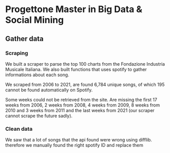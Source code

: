 # Progettone Master in Big Data \& Social Mining

## Gather data

### Scraping
We built a scraper to parse the top 100 charts from the Fondazione Industria Musicale Italiana.
We also built functions that uses spotify to gather informations about each song.

We scraped from 2006 to 2021, are found 6,784 unique songs, of which 195 cannot be found automatically on Spotify.

Some weeks could not be retrieved from the site.
Are missing the first 17 weeks from 2006, 2 weeks from 2008, 4 weeks from 2009, 8 weeks from 2010 and 3 weeks from 2011 and the last weeks from 2021 (our scraper cannot scrape the future sadly).

### Clean data
We saw that a lot of songs that the api found were wrong using difflib. therefore we manually found the right spotify ID and replace them
